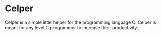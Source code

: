 # Celper
Celper is a simple little helper for the programming language C.
Celper is meant for any level C programmer to increase their productivity.